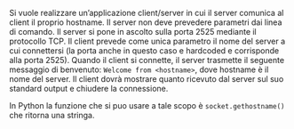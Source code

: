 Si vuole realizzare un’applicazione client/server in cui il server comunica al client il proprio hostname. Il server non deve prevedere parametri dai linea di comando. Il server si pone in ascolto sulla porta 2525 mediante il protocollo TCP. Il client prevede come unica parametro il nome del server a cui connettersi (la porta anche in questo caso e hardcoded e corrisponde alla porta 2525). Quando il client si connette, il server trasmette il seguente messaggio di benvenuto: `Welcome from <hostname>`, dove hostname è il nome del server. Il client dovrà mostrare quanto ricevuto dal server sul suo standard output e chiudere la connessione.

In Python la funzione che si puo usare a tale scopo è `socket.gethostname()` che ritorna una stringa.
